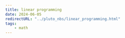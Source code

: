 ```yaml
---
title: linear programming
date: 2024-06-05
redirectURL: "../pluto_nbs/linear_programming.html"
tags:
    - math
---
```


